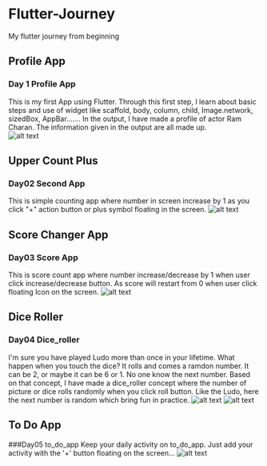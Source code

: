 # Flutter-Journey
My flutter journey from beginning

## Profile App
### Day 1 Profile App
This is my first App using Flutter. Through this first step, I learn about basic steps and use of widget like scaffold, body, column, child, Image.network, sizedBox, AppBar....... In the output, I have made a profile of actor Ram Charan. The information given in the output are all made up.  
![alt text](https://github.com/Aayush-Basnet/Photos/blob/cc4fe108ef621704a71b21b741c2480555eff559/profile%20App%20Photo.jpg)

## Upper Count Plus
### Day02 Second App
This is simple counting app where number in screen increase by 1 as you click "+" action button or plus symbol floating in the screen.
![alt text](https://github.com/Aayush-Basnet/Photos/blob/410f6b419acb7cfd2f1037000bec5eff0fcbdf58/Upper%20count%20plus.jpg)

## Score Changer App
### Day03 Score App
This is score count app where number increase/decrease by 1 when user click increase/decrease button. As score will restart from 0 when user click floating Icon on the screen.
![alt text](https://github.com/Aayush-Basnet/Photos/blob/83072ede40b3cbc9cca937fd2bd75ab5efb4ac61/score%20changer.jpg)

## Dice Roller
### Day04 Dice_roller
I'm sure you have played Ludo more than once in your lifetime. What happen when you touch the dice? It rolls and comes a ramdon number. It can be 2, or maybe it can be 6 or 1. No one know the next number. Based on that concept, I have made a dice_roller concept where the number of picture or dice rolls randomly when you click roll button. Like the Ludo, here the next number is random which bring fun in practice.
![alt text](https://github.com/Aayush-Basnet/Photos/blob/f43244ed7d1d6fd1312ab86ed455e39588d0215c/Dice_roller1.jpg)
![alt text](https://github.com/Aayush-Basnet/Photos/blob/f43244ed7d1d6fd1312ab86ed455e39588d0215c/Dice_roller2.jpg)

## To Do App
###Day05 to_do_app
Keep your daily activity on to_do_app. Just add your activity with the '+' button floating on the screen...
![alt text]()
